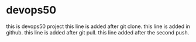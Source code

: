 # devops50
this is devops50 project
this line is added after git clone.
this line is added in github.
this line is added after git pull.
this line added after the second push.
